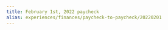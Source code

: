 ```yaml
---
title: February 1st, 2022 paycheck
alias: experiences/finances/paycheck-to-paycheck/20220201
---
```

